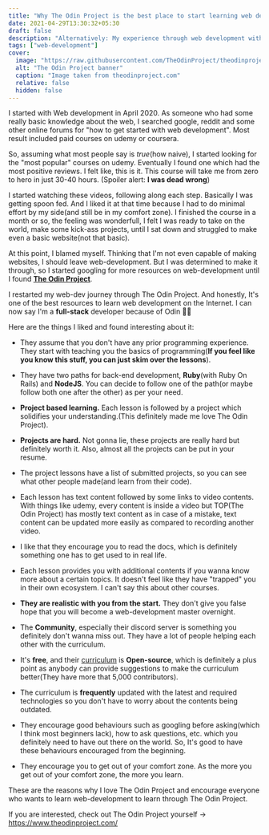 ```yaml
---
title: "Why The Odin Project is the best place to start learning web development"
date: 2021-04-29T13:30:32+05:30
draft: false
description: "Alternatively: My experience through web development with The Odin Project"
tags: ["web-development"]
cover:
  image: "https://raw.githubusercontent.com/TheOdinProject/theodinproject/master/app/assets/images/og-logo.png"
  alt: "The Odin Project banner"
  caption: "Image taken from theodinproject.com"
  relative: false
  hidden: false
---
```


I started with Web development in April 2020. As someone who had some really basic knowledge about the web, I searched google, reddit and some other online forums for "how to get started with web development". Most result included paid courses on udemy or coursera.

So, assuming what most people say is _true_(how naive), I started looking for the "most popular" courses on udemy. Eventually I found one which had the most positive reviews. I felt like, this is it. This course will take me from zero to hero in just 30-40 hours. (Spoiler alert: **I was dead wrong**)

I started watching these videos, following along each step. Basically I was getting spoon fed. And I liked it at that time because I had to do minimal effort by my side(and still be in my comfort zone). I finished the course in a month or so, the feeling was wonderfull, I felt I was ready to take on the world, make some kick-ass projects, until I sat down and struggled to make even a basic website(not that basic).

At this point, I blamed myself. Thinking that I'm not even capable of making websites, I should leave web-development. But I was determined to make it through, so I started googling for more resources on web-development until I found [**The Odin Project**](https://www.theodinproject.com/).

I restarted my web-dev journey through The Odin Project. And honestly, It's one of the best resources to learn web development on the Internet. I can now say I'm a **full-stack** developer because of Odin 🙏🏻

Here are the things I liked and found interesting about it:

- They assume that you don't have any prior programming experience. They start with teaching you the basics of programming(**If you feel like you know this stuff, you can just skim over the lessons**).

- They have two paths for back-end development, **Ruby**(with Ruby On Rails) and **NodeJS**. You can decide to follow one of the path(or maybe follow both one after the other) as per your need.

- **Project based learning.** Each lesson is followed by a project which solidifies your understanding.(This definitely made me love The Odin Project).

- **Projects are hard.** Not gonna lie, these projects are really hard but definitely worth it. Also, almost all the projects can be put in your resume.

- The project lessons have a list of submitted projects, so you can see what other people made(and learn from their code).

- Each lesson has text content followed by some links to video contents. With things like udemy, every content is inside a video but TOP(The Odin Project) has mostly text content as in case of a mistake, text content can be updated more easily as compared to recording another video.

- I like that they encourage you to read the docs, which is definitely something one has to get used to in real life.

- Each lesson provides you with additional contents if you wanna know more about a certain topics. It doesn't feel like they have "trapped" you in their own ecosystem. I can't say this about other courses.

- **They are realistic with you from the start.** They don't give you false hope that you will become a web-development master overnight.

- The **Community**, especially their discord server is something you definitely don't wanna miss out. They have a lot of people helping each other with the curriculum.

- It's **free**, and their [curriculum](https://github.com/TheOdinProject/curriculum) is **Open-source**, which is definitely a plus point as anybody can provide suggestions to make the curriculum better(They have more that 5,000 contributors).

- The curriculum is **frequently** updated with the latest and required technologies so you don't have to worry about the contents being outdated.

- They encourage good behaviours such as googling before asking(which I think most beginners lack), how to ask questions, etc. which you definitely need to have out there on the world. So, It's good to have these behaviours encouraged from the beginning.

- They encourage you to get out of your comfort zone. As the more you get out of your comfort zone, the more you learn.

These are the reasons why I love The Odin Project and encourage everyone who wants to learn web-development to learn through The Odin Project.

If you are interested, check out The Odin Project yourself -> https://www.theodinproject.com/
